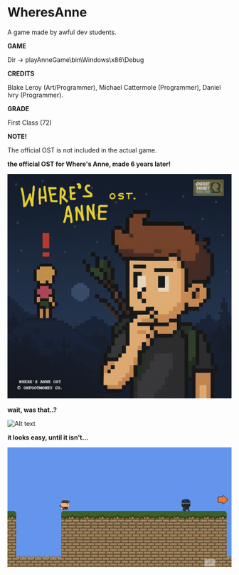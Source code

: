 # WheresAnne

A game made by awful dev students.

**GAME**

Dir -> playAnneGame\bin\Windows\x86\Debug

**CREDITS**

Blake Leroy (Art/Programmer), Michael Cattermole (Programmer), Daniel Ivry (Programmer).

**GRADE** 

First Class (72)

**NOTE!** 

The official OST is not included in the actual game.

 **the official OST for Where's Anne, made 6 years later!**

 ![Alt text](assets/wheresannecover.png)

 **wait, was that..?**

 ![Alt text](assets/anim11.gif)

 **it looks easy, until it isn't...**

 ![Alt text](assets/anim22.gif)


